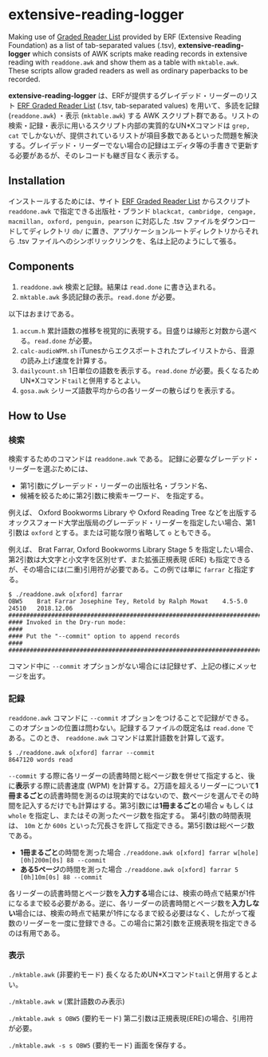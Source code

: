 # extensive-reading-logger

Making use of
[Graded Reader List](https://sites.google.com/site/erfgrlist/)
provided by ERF (Extensive Reading Foundation) as a list of
tab-separated values (.tsv), **extensive-reading-logger** which consists of AWK scripts make reading records in extensive reading with ```readdone.awk```
and show them as a table with ```mktable.awk```. These scripts allow graded readers as well as ordinary paperbacks to be recorded.

**extensive-reading-logger**
は、ERFが提供するグレイデッド・リーダーのリスト
[ERF Graded Reader List](https://sites.google.com/site/erfgrlist/)
(.tsv, tab-separated values)
を用いて、多読を記録
(```readdone.awk```)
・表示
(```mktable.awk```)
する
AWK
スクリプト群である。リストの検索・記録・表示に用いるスクリプト内部の実質的なUN*Xコマンドは
```grep, cat```
でしかないが、提供されているリストが項目多数であるといった問題を解決する。グレイデッド・リーダーでない場合の記録はエディタ等の手書きで更新する必要があるが、そのレコードも継ぎ目なく表示する。

## Installation
インストールするためには、サイト
[ERF Graded Reader List](https://sites.google.com/site/erfgrlist/)
からスクリプト
```readdone.awk```
で指定できる出版社・ブランド
```blackcat, cambridge, cengage, macmillan, oxford, penguin, pearson```
に対応した
.tsv
ファイルをダウンロードしてディレクトリ
```db/```
に置き、アプリケーションルートディレクトリからそれら
.tsv
ファイルへのシンボリックリンクを、名は上記のようにして張る。

## Components

1. ```readdone.awk``` 検索と記録。結果は ```read.done``` に書き込まれる。
1. ```mktable.awk``` 多読記録の表示。```read.done``` が必要。

以下はおまけである。

1. ```accum.h``` 累計語数の推移を視覚的に表現する。目盛りは線形と対数から選べる。```read.done``` が必要。
1. ```calc-audioWPM.sh``` iTunesからエクスポートされたプレイリストから、音源の読み上げ速度を計算する。
1. ```dailycount.sh``` 1日単位の語数を表示する。```read.done``` が必要。長くなるためUN*Xコマンド```tail```と併用するとよい。
1. ```gosa.awk``` シリーズ語数平均からの各リーダーの散らばりを表示する。

## How to Use

### 検索
検索するためのコマンドは
```readdone.awk```
である。
記録に必要なグレーデッド・リーダーを選ぶためには、
* 第1引数にグレーデッド・リーダーの出版社名・ブランド名、
* 候補を絞るために第2引数に検索キーワード、
を指定する。

例えば、
Oxford Bookworms Library
や
Oxford Reading Tree
などを出版するオックスフォード大学出版局のグレーデッド・リーダーを指定したい場合、第1引数は
```oxford```
とする。または可能な限り省略して
```o``` ともできる。<!-- この -->
<!-- ```o[xford]``` -->
<!-- の他に第1引数で指定できる出版社・ブランドは、現時点で本邦で入手しやすい -->
<!-- ```b[lackcat], ca[mbridge], ce[ngage], m[acmillan], pen[guin], pea[rson]``` -->
<!-- である。 -->

例えば、
Brat Farrar, Oxford Bookworms Library Stage 5
を指定したい場合、第2引数は大文字と小文字を区別せず、また拡張正規表現
(ERE)
も指定できるが、その場合には(二重)引用符が必要である。この例では単に
```farrar```
と指定する。

```
$ ./readdone.awk o[xford] farrar
OBW5	Brat Farrar	Josephine Tey, Retold by Ralph Mowat	4.5-5.0	24510 	2018.12.06
################################################################################
#### Invoked in the Dry-run mode:                                           ####
#### Put the "--commit" option to append records                            ####
################################################################################
```

コマンド中に
```--commit```
オプションがない場合には記録せず、上記の様にメッセージを出す。

<!-- `o[xford], penguin(pearson), cambridge, cengage(heinle),
macmillan, blackcat` のみを用意している。 -->

### 記録
```readdone.awk```
コマンドに
```--commit```
オプションをつけることで記録ができる。このオプションの位置は問わない。記録するファイルの既定名は
```read.done```
である。このとき、
```readdone.awk```
コマンドは累計語数を計算して返す。

```
$ ./readdone.awk o[xford] farrar --commit
8647120 words read
```

```--commit```
する際に各リーダーの読書時間と総ページ数を併せて指定すると、後に**表示**する際に読書速度
(WPM)
を計算する。2万語を超えるリーダーについて**1冊まるごと**の読書時間を測るのは現実的ではないので、数ページを選んでその時間を記入するだけでも計算はする。第3引数には**1冊まるごと**の場合
```w```
もしくは
```whole```
を指定し、またはその測ったページ数を指定する。
第4引数の時間表現は、
```10m```
とか
```600s```
といった冗長さを許して指定できる。第5引数は総ページ数である。
* **1冊まるごと**の時間を測った場合 ```./readdone.awk o[xford] farrar w[hole] [0h]200m[0s] 88 --commit```
* **ある5ページ**の時間を測った場合 ```./readdone.awk o[xford] farrar 5 [0h]10m[0s] 88 --commit```


各リーダーの読書時間とページ数を**入力する**場合には、検索の時点で結果が1件になるまで絞る必要がある。逆に、各リーダーの読書時間とページ数を**入力しない**場合には、検索の時点で結果が1件になるまで絞る必要はなく、したがって複数のリーダーを一度に登録できる。この場合に第2引数を正規表現を指定できるのは有用である。

### 表示

```./mktable.awk``` (非要約モード) 長くなるためUN*Xコマンド```tail```と併用するとよい。

```./mktable.awk w``` (累計語数のみ表示)

```./mktable.awk s OBW5``` (要約モード) 第二引数は正規表現(ERE)の場合、引用符が必要。

```./mktable.awk -s s OBW5``` (要約モード) 画面を保存する。
